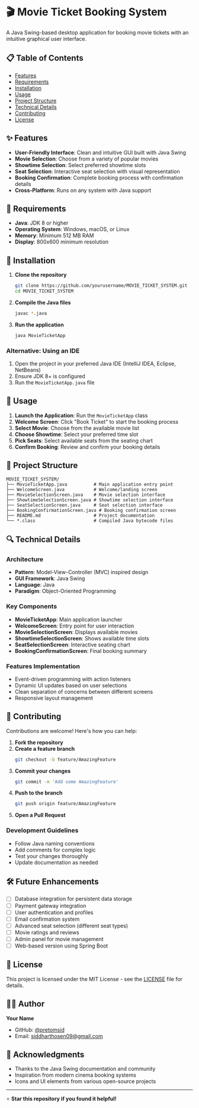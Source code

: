 # 🎬 Movie Ticket Booking System

A Java Swing-based desktop application for booking movie tickets with an intuitive graphical user interface.

## 📋 Table of Contents
- [Features](#features)
- [Requirements](#requirements)
- [Installation](#installation)
- [Usage](#usage)
- [Project Structure](#project-structure)
- [Technical Details](#technical-details)
- [Contributing](#contributing)
- [License](#license)

## ✨ Features

- **User-Friendly Interface**: Clean and intuitive GUI built with Java Swing
- **Movie Selection**: Choose from a variety of popular movies
- **Showtime Selection**: Select preferred showtime slots
- **Seat Selection**: Interactive seat selection with visual representation
- **Booking Confirmation**: Complete booking process with confirmation details
- **Cross-Platform**: Runs on any system with Java support

## 🔧 Requirements

- **Java**: JDK 8 or higher
- **Operating System**: Windows, macOS, or Linux
- **Memory**: Minimum 512 MB RAM
- **Display**: 800x600 minimum resolution

## 🚀 Installation

1. **Clone the repository**
   ```bash
   git clone https://github.com/yourusername/MOVIE_TICKET_SYSTEM.git
   cd MOVIE_TICKET_SYSTEM
   ```

2. **Compile the Java files**
   ```bash
   javac *.java
   ```

3. **Run the application**
   ```bash
   java MovieTicketApp
   ```

### Alternative: Using an IDE
1. Open the project in your preferred Java IDE (IntelliJ IDEA, Eclipse, NetBeans)
2. Ensure JDK 8+ is configured
3. Run the `MovieTicketApp.java` file

## 🎯 Usage

1. **Launch the Application**: Run the `MovieTicketApp` class
2. **Welcome Screen**: Click "Book Ticket" to start the booking process
3. **Select Movie**: Choose from the available movie list
4. **Choose Showtime**: Select your preferred time slot
5. **Pick Seats**: Select available seats from the seating chart
6. **Confirm Booking**: Review and confirm your booking details

## 📁 Project Structure

```
MOVIE_TICKET_SYSTEM/
├── MovieTicketApp.java          # Main application entry point
├── WelcomeScreen.java           # Welcome/landing screen
├── MovieSelectionScreen.java    # Movie selection interface
├── ShowtimeSelectionScreen.java # Showtime selection interface
├── SeatSelectionScreen.java     # Seat selection interface
├── BookingConfirmationScreen.java # Booking confirmation screen
├── README.md                    # Project documentation
└── *.class                      # Compiled Java bytecode files
```

## 🔍 Technical Details

### Architecture
- **Pattern**: Model-View-Controller (MVC) inspired design
- **GUI Framework**: Java Swing
- **Language**: Java
- **Paradigm**: Object-Oriented Programming

### Key Components
- **MovieTicketApp**: Main application launcher
- **WelcomeScreen**: Entry point for user interaction
- **MovieSelectionScreen**: Displays available movies
- **ShowtimeSelectionScreen**: Shows available time slots
- **SeatSelectionScreen**: Interactive seating chart
- **BookingConfirmationScreen**: Final booking summary

### Features Implementation
- Event-driven programming with action listeners
- Dynamic UI updates based on user selections
- Clean separation of concerns between different screens
- Responsive layout management

## 🤝 Contributing

Contributions are welcome! Here's how you can help:

1. **Fork the repository**
2. **Create a feature branch**
   ```bash
   git checkout -b feature/AmazingFeature
   ```
3. **Commit your changes**
   ```bash
   git commit -m 'Add some AmazingFeature'
   ```
4. **Push to the branch**
   ```bash
   git push origin feature/AmazingFeature
   ```
5. **Open a Pull Request**

### Development Guidelines
- Follow Java naming conventions
- Add comments for complex logic
- Test your changes thoroughly
- Update documentation as needed

## 🛠️ Future Enhancements

- [ ] Database integration for persistent data storage
- [ ] Payment gateway integration
- [ ] User authentication and profiles
- [ ] Email confirmation system
- [ ] Advanced seat selection (different seat types)
- [ ] Movie ratings and reviews
- [ ] Admin panel for movie management
- [ ] Web-based version using Spring Boot

## 📝 License

This project is licensed under the MIT License - see the [LICENSE](LICENSE) file for details.

## 👨‍💻 Author

**Your Name**
- GitHub: [@pretomsid](https://github.com/pretomsid)
- Email: siddharthosen09@gmail.com

## 🙏 Acknowledgments

- Thanks to the Java Swing documentation and community
- Inspiration from modern cinema booking systems
- Icons and UI elements from various open-source projects

---

⭐ **Star this repository if you found it helpful!**
